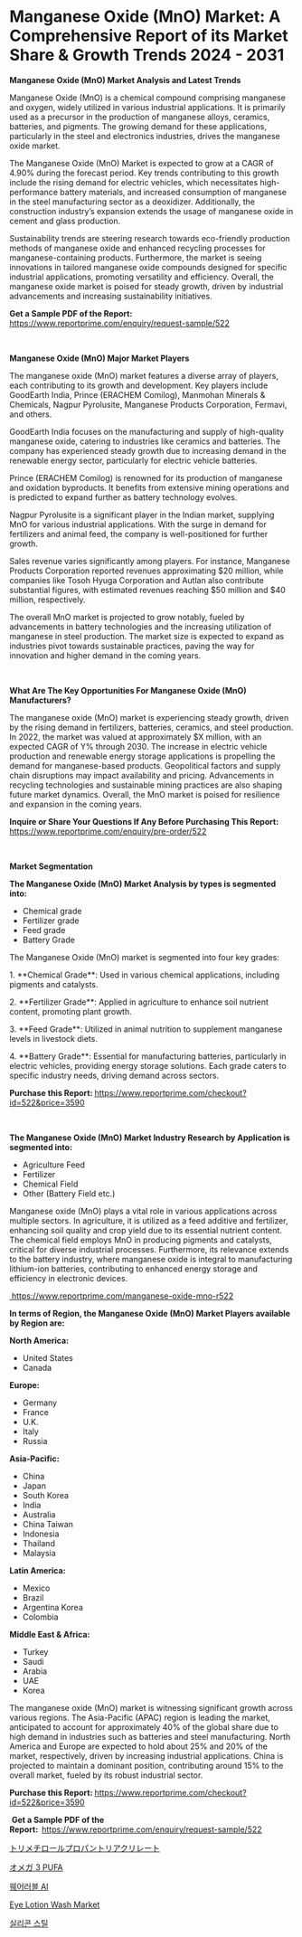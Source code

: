 <p><h1>Manganese Oxide (MnO) Market: A Comprehensive Report of its Market Share & Growth Trends 2024 - 2031</h1></p><p><strong>Manganese Oxide (MnO) Market Analysis and Latest Trends</strong></p>
<p><p>Manganese Oxide (MnO) is a chemical compound comprising manganese and oxygen, widely utilized in various industrial applications. It is primarily used as a precursor in the production of manganese alloys, ceramics, batteries, and pigments. The growing demand for these applications, particularly in the steel and electronics industries, drives the manganese oxide market.</p><p>The Manganese Oxide (MnO) Market is expected to grow at a CAGR of 4.90% during the forecast period. Key trends contributing to this growth include the rising demand for electric vehicles, which necessitates high-performance battery materials, and increased consumption of manganese in the steel manufacturing sector as a deoxidizer. Additionally, the construction industry’s expansion extends the usage of manganese oxide in cement and glass production.</p><p>Sustainability trends are steering research towards eco-friendly production methods of manganese oxide and enhanced recycling processes for manganese-containing products. Furthermore, the market is seeing innovations in tailored manganese oxide compounds designed for specific industrial applications, promoting versatility and efficiency. Overall, the manganese oxide market is poised for steady growth, driven by industrial advancements and increasing sustainability initiatives.</p></p>
<p><strong>Get a Sample PDF of the Report:&nbsp;</strong> <a href="https://www.reportprime.com/enquiry/request-sample/522">https://www.reportprime.com/enquiry/request-sample/522</a></p>
<p>&nbsp;</p>
<p><strong>Manganese Oxide (MnO) Major Market Players</strong></p>
<p><p>The manganese oxide (MnO) market features a diverse array of players, each contributing to its growth and development. Key players include GoodEarth India, Prince (ERACHEM Comilog), Manmohan Minerals & Chemicals, Nagpur Pyrolusite, Manganese Products Corporation, Fermavi, and others. </p><p>GoodEarth India focuses on the manufacturing and supply of high-quality manganese oxide, catering to industries like ceramics and batteries. The company has experienced steady growth due to increasing demand in the renewable energy sector, particularly for electric vehicle batteries. </p><p>Prince (ERACHEM Comilog) is renowned for its production of manganese and oxidation byproducts. It benefits from extensive mining operations and is predicted to expand further as battery technology evolves. </p><p>Nagpur Pyrolusite is a significant player in the Indian market, supplying MnO for various industrial applications. With the surge in demand for fertilizers and animal feed, the company is well-positioned for further growth.</p><p>Sales revenue varies significantly among players. For instance, Manganese Products Corporation reported revenues approximating $20 million, while companies like Tosoh Hyuga Corporation and Autlan also contribute substantial figures, with estimated revenues reaching $50 million and $40 million, respectively. </p><p>The overall MnO market is projected to grow notably, fueled by advancements in battery technologies and the increasing utilization of manganese in steel production. The market size is expected to expand as industries pivot towards sustainable practices, paving the way for innovation and higher demand in the coming years.</p></p>
<p>&nbsp;</p>
<p><strong>What Are The Key Opportunities For Manganese Oxide (MnO) Manufacturers?</strong></p>
<p><p>The manganese oxide (MnO) market is experiencing steady growth, driven by the rising demand in fertilizers, batteries, ceramics, and steel production. In 2022, the market was valued at approximately $X million, with an expected CAGR of Y% through 2030. The increase in electric vehicle production and renewable energy storage applications is propelling the demand for manganese-based products. Geopolitical factors and supply chain disruptions may impact availability and pricing. Advancements in recycling technologies and sustainable mining practices are also shaping future market dynamics. Overall, the MnO market is poised for resilience and expansion in the coming years.</p></p>
<p><strong>Inquire or Share Your Questions If Any Before Purchasing This Report:</strong> <a href="https://www.reportprime.com/enquiry/pre-order/522">https://www.reportprime.com/enquiry/pre-order/522</a></p>
<p>&nbsp;</p>
<p><strong>Market Segmentation</strong></p>
<p><strong>The Manganese Oxide (MnO) Market Analysis by types is segmented into:</strong></p>
<p><ul><li>Chemical grade</li><li>Fertilizer grade</li><li>Feed grade</li><li>Battery Grade</li></ul></p>
<p><p>The Manganese Oxide (MnO) market is segmented into four key grades: </p><p>1. **Chemical Grade**: Used in various chemical applications, including pigments and catalysts.</p><p>2. **Fertilizer Grade**: Applied in agriculture to enhance soil nutrient content, promoting plant growth.</p><p>3. **Feed Grade**: Utilized in animal nutrition to supplement manganese levels in livestock diets.</p><p>4. **Battery Grade**: Essential for manufacturing batteries, particularly in electric vehicles, providing energy storage solutions. Each grade caters to specific industry needs, driving demand across sectors.</p></p>
<p><strong>Purchase this Report:&nbsp;</strong><a href="https://www.reportprime.com/checkout?id=522&price=3590">https://www.reportprime.com/checkout?id=522&price=3590</a></p>
<p>&nbsp;</p>
<p><strong>The Manganese Oxide (MnO) Market Industry Research by Application is segmented into:</strong></p>
<p><ul><li>Agriculture Feed</li><li>Fertilizer</li><li>Chemical Field</li><li>Other (Battery Field etc.)</li></ul></p>
<p><p>Manganese oxide (MnO) plays a vital role in various applications across multiple sectors. In agriculture, it is utilized as a feed additive and fertilizer, enhancing soil quality and crop yield due to its essential nutrient content. The chemical field employs MnO in producing pigments and catalysts, critical for diverse industrial processes. Furthermore, its relevance extends to the battery industry, where manganese oxide is integral to manufacturing lithium-ion batteries, contributing to enhanced energy storage and efficiency in electronic devices.</p></p>
<p><a href="https://www.reportprime.com/manganese-oxide-mno-r522">&nbsp;https://www.reportprime.com/manganese-oxide-mno-r522</a></p>
<p><strong>In terms of Region, the Manganese Oxide (MnO) Market Players available by Region are:</strong></p>
<p>
    <p> <strong> North America: </strong>
        <ul>
            <li>United States</li>
            <li>Canada</li>
        </ul>
        </p> 
    <p> <strong> Europe: </strong>
        <ul>
            <li>Germany</li>
            <li>France</li>
            <li>U.K.</li>
            <li>Italy</li>
            <li>Russia</li>
        </ul>
        </p> 
    <p> <strong> Asia-Pacific: </strong>
        <ul>
            <li>China</li>
            <li>Japan</li>
            <li>South Korea</li>
            <li>India</li>
            <li>Australia</li>
            <li>China Taiwan</li>
            <li>Indonesia</li>
            <li>Thailand</li>
            <li>Malaysia</li>
        </ul>
        </p> 
    <p> <strong> Latin America: </strong>
        <ul>
            <li>Mexico</li>
            <li>Brazil</li>
            <li>Argentina Korea</li>
            <li>Colombia</li>
        </ul>
        </p> 
    <p> <strong> Middle East & Africa: </strong>
        <ul>
            <li>Turkey</li>
            <li>Saudi</li>
            <li>Arabia</li>
            <li>UAE</li>
            <li>Korea</li>
        </ul>
    </p>
    </p>
<p><p>The manganese oxide (MnO) market is witnessing significant growth across various regions. The Asia-Pacific (APAC) region is leading the market, anticipated to account for approximately 40% of the global share due to high demand in industries such as batteries and steel manufacturing. North America and Europe are expected to hold about 25% and 20% of the market, respectively, driven by increasing industrial applications. China is projected to maintain a dominant position, contributing around 15% to the overall market, fueled by its robust industrial sector.</p></p>
<p><strong>Purchase this Report: </strong><a href="https://www.reportprime.com/checkout?id=522&price=3590">https://www.reportprime.com/checkout?id=522&price=3590</a></p>
<p>&nbsp;<strong>Get a Sample PDF of the Report:&nbsp;&nbsp;</strong><a href="https://www.reportprime.com/enquiry/request-sample/522">https://www.reportprime.com/enquiry/request-sample/522</a></p>
<p><strong></strong></p>
<p><p><a href="https://medium.com/@giygjksk10/%E3%83%88%E3%83%AA%E3%83%A1%E3%83%81%E3%83%AD%E3%83%BC%E3%83%AB%E3%83%97%E3%83%AD%E3%83%91%E3%83%B3%E3%83%88%E3%83%AA%E3%82%A2%E3%82%AF%E3%83%AA%E3%83%AC%E3%83%BC%E3%83%88%E5%B8%82%E5%A0%B4%E3%81%AE%E6%B7%B1%E3%81%84%E5%88%86%E6%9E%90-%E3%83%88%E3%83%AC%E3%83%B3%E3%83%89-%E5%B8%82%E5%A0%B4%E3%82%BB%E3%82%B0%E3%83%A1%E3%83%B3%E3%83%86%E3%83%BC%E3%82%B7%E3%83%A7%E3%83%B3-%E7%AB%B6%E4%BA%89%E5%88%86%E6%9E%90-fc111e3e0cf9">トリメチロールプロパントリアクリレート</a></p><p><a href="https://medium.com/@giygjksk10/%E3%82%B0%E3%83%AD%E3%83%BC%E3%83%90%E3%83%AB%E3%82%AA%E3%83%A1%E3%82%AC3-pufa%E5%B8%82%E5%A0%B4%E3%81%AB%E9%96%A2%E3%81%99%E3%82%8B%E6%88%A6%E7%95%A5%E7%9A%84%E5%B8%82%E5%A0%B4%E6%B4%9E%E5%AF%9F-2024%E5%B9%B4-2031%E5%B9%B4-f3f8a71c7afb">オメガ 3 PUFA</a></p><p><a href="https://medium.com/@nazminrahman651/%EC%9B%A8%EC%96%B4%EB%9F%AC%EB%B8%94-ai-%EC%8B%9C%EC%9E%A5-2024%EB%85%84%EB%B6%80%ED%84%B0-2031%EB%85%84%EA%B9%8C%EC%A7%80%EC%9D%98-%EC%82%B0%EC%97%85-%EB%8F%99%ED%96%A5-%EB%B0%8F-%EC%A0%84%EB%A7%9D-c3ae9d2203bb">웨어러블 AI</a></p><p><a href="https://www.linkedin.com/pulse/eye-lotion-wash-market-trends-focusing-insight-forecast-analysis-zwwne?trackingId=QL25mjQcRDKlUDH9DPxO4Q%3D%3D">Eye Lotion Wash Market</a></p><p><a href="https://medium.com/@nazminrahman651/%EA%B8%80%EB%A1%9C%EB%B2%8C-%EC%8B%A4%EB%A6%AC%EC%BD%98-%EA%B0%95%EC%B2%A0-%EC%8B%9C%EC%9E%A5-%EC%8B%9C%EC%9E%A5-%EC%A0%90%EC%9C%A0%EC%9C%A8-%EC%8B%9C%EC%9E%A5-%EB%8F%99%ED%96%A5-%EB%B0%8F-%EB%AF%B8%EB%9E%98-%EC%84%B1%EC%9E%A5-%ED%83%90%EC%83%89-70da5cb3c9d6">실리콘 스틸</a></p></p>